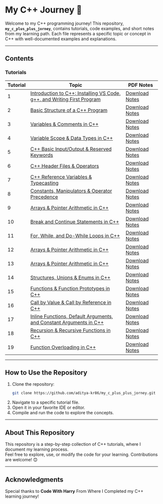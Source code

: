 # **My C++ Journey 🚀**

Welcome to my C++ programming journey! This repository, **`my_c_plus_plus_jorney`**, contains tutorials, code examples, and short notes from my learning path. Each file represents a specific topic or concept in C++ with well-documented examples and explanations.

---

## **Contents**

### Tutorials
| Tutorial | Topic                                                                 | PDF Notes                                                               |
|----------|-----------------------------------------------------------------------|-------------------------------------------------------------------------------------------|
| 1        | [Introduction to C++: Installing VS Code, g++, and Writing First Program](https://github.com/aditya-kr86/my_c_plus_plus_journey/blob/main/tutorial_1_introduction.cpp) | [Download Notes](https://github.com/aditya-kr86/my_c_plus_plus_journey/blob/main/tutorial_1_introduction.pdf)                   |
| 2        | [Basic Structure of a C++ Program](https://github.com/aditya-kr86/my_c_plus_plus_journey/blob/main/tutorial_2_basic_structure.cpp) | [Download Notes](https://github.com/aditya-kr86/my_c_plus_plus_journey/blob/main/tutorial_2_basic_structure.pdf)                   |
| 3        | [Variables & Comments in C++](https://github.com/aditya-kr86/my_c_plus_plus_journey/blob/main/tutorial_3_variables_comments.cpp) | [Download Notes](https://github.com/aditya-kr86/my_c_plus_plus_journey/blob/main/tutorial_3_variables_comments.pdf)                   |
| 4        | [Variable Scope & Data Types in C++](https://github.com/aditya-kr86/my_c_plus_plus_journey/blob/main/tutorial_4_variable_scope_data_types.cpp) | [Download Notes](https://github.com/aditya-kr86/my_c_plus_plus_journey/blob/main/tutorial_4_variable_scope_data_types.pdf)                   |
| 5        | [C++ Basic Input/Output & Reserved Keywords](https://github.com/aditya-kr86/my_c_plus_plus_journey/blob/main/tutorial_5_basic_input_output_res_keywords.cpp) | [Download Notes](https://github.com/aditya-kr86/my_c_plus_plus_journey/blob/main/tutorial_5_basic_input_output_res_keywords.pdf)                   |
| 6        | [C++ Header Files & Operators](https://github.com/aditya-kr86/my_c_plus_plus_journey/blob/main/tutorial_6_header_file_operators.cpp) | [Download Notes](https://github.com/aditya-kr86/my_c_plus_plus_journey/blob/main/tutorial_6_header_file_operators.pdf)                   |
| 7        | [C++ Reference Variables & Typecasting](https://github.com/aditya-kr86/my_c_plus_plus_journey/blob/main/tutorial_7_reference_var_typecasting.cpp) | [Download Notes](https://github.com/aditya-kr86/my_c_plus_plus_journey/blob/main/tutorial_7_reference_var_typecasting.pdf)                   |
| 8        | [Constants, Manipulators & Operator Precedence](https://github.com/aditya-kr86/my_c_plus_plus_journey/blob/main/tutorial_8_const_manipulators_oper_prec.cpp) | [Download Notes](https://github.com/aditya-kr86/my_c_plus_plus_journey/blob/main/tutorial_8_const_manipulators_oper_prec.pdf)                   |
| 9        | [Arrays & Pointer Arithmetic in C++](https://github.com/aditya-kr86/my_c_plus_plus_journey/blob/main/tutorial_9_if_else_switch.cpp) | [Download Notes](https://github.com/aditya-kr86/my_c_plus_plus_journey/blob/main/tutorial_9_if_else_switch.pdf)                   |
| 10        | [Break and Continue Statements in C++](https://github.com/aditya-kr86/my_c_plus_plus_journey/blob/main/tutorial_10_loops.cpp) | [Download Notes](https://github.com/aditya-kr86/my_c_plus_plus_journey/blob/main/tutorial_10_loops.pdf)                   |
| 11        | [For, While, and Do-While Loops in C++](https://github.com/aditya-kr86/my_c_plus_plus_journey/blob/main/tutorial_5_basic_input_output_res_keywords.cpp) | [Download Notes](https://github.com/aditya-kr86/my_c_plus_plus_journey/blob/main/tutorial_5_basic_input_output_res_keywords.pdf)                   |
| 12        | [Arrays & Pointer Arithmetic in C++](https://github.com/aditya-kr86/my_c_plus_plus_journey/blob/main/tutorial_5_basic_input_output_res_keywords.cpp) | [Download Notes](https://github.com/aditya-kr86/my_c_plus_plus_journey/blob/main/tutorial_5_basic_input_output_res_keywords.pdf)                   |
| 13        | [Arrays & Pointer Arithmetic in C++](https://github.com/aditya-kr86/my_c_plus_plus_journey/blob/main/tutorial_5_basic_input_output_res_keywords.cpp) | [Download Notes](https://github.com/aditya-kr86/my_c_plus_plus_journey/blob/main/tutorial_5_basic_input_output_res_keywords.pdf)                   |
| 14        | [Structures, Unions & Enums in C++](https://github.com/aditya-kr86/my_c_plus_plus_journey/blob/main/tutorial_5_basic_input_output_res_keywords.cpp) | [Download Notes](https://github.com/aditya-kr86/my_c_plus_plus_journey/blob/main/tutorial_5_basic_input_output_res_keywords.pdf)                   |
| 15        | [Functions & Function Prototypes in C++](https://github.com/aditya-kr86/my_c_plus_plus_journey/blob/main/tutorial_5_basic_input_output_res_keywords.cpp) | [Download Notes](https://github.com/aditya-kr86/my_c_plus_plus_journey/blob/main/tutorial_5_basic_input_output_res_keywords.pdf)                   |
| 16        | [Call by Value & Call by Reference in C++](https://github.com/aditya-kr86/my_c_plus_plus_journey/blob/main/tutorial_5_basic_input_output_res_keywords.cpp) | [Download Notes](https://github.com/aditya-kr86/my_c_plus_plus_journey/blob/main/tutorial_5_basic_input_output_res_keywords.pdf)                   |
| 17        | [Inline Functions, Default Arguments, and Constant Arguments in C++](https://github.com/aditya-kr86/my_c_plus_plus_journey/blob/main/tutorial_5_basic_input_output_res_keywords.cpp) | [Download Notes](https://github.com/aditya-kr86/my_c_plus_plus_journey/blob/main/tutorial_5_basic_input_output_res_keywords.pdf)                   |
| 18        | [Recursion & Recursive Functions in C++](https://github.com/aditya-kr86/my_c_plus_plus_journey/blob/main/tutorial_5_basic_input_output_res_keywords.cpp) | [Download Notes](https://github.com/aditya-kr86/my_c_plus_plus_journey/blob/main/tutorial_5_basic_input_output_res_keywords.pdf)                   |
| 19        | [Function Overloading in C++](https://github.com/aditya-kr86/my_c_plus_plus_journey/blob/main/tutorial_5_basic_input_output_res_keywords.cpp) | [Download Notes](https://github.com/aditya-kr86/my_c_plus_plus_journey/blob/main/tutorial_5_basic_input_output_res_keywords.pdf)                   |

---

## **How to Use the Repository**
1. Clone the repository:
   ```bash
   git clone https://github.com/aditya-kr86/my_c_plus_plus_jorney.git
   ```
2. Navigate to a specific tutorial file.
3. Open it in your favorite IDE or editor.
4. Compile and run the code to explore the concepts.

---

## **About This Repository**
This repository is a step-by-step collection of C++ tutorials, where I document my learning process.  
Feel free to explore, use, or modify the code for your learning. Contributions are welcome! 😊

---

## **Acknowledgments**
Special thanks to **Code With Harry** From Where I Completed my C++ learning journey!
